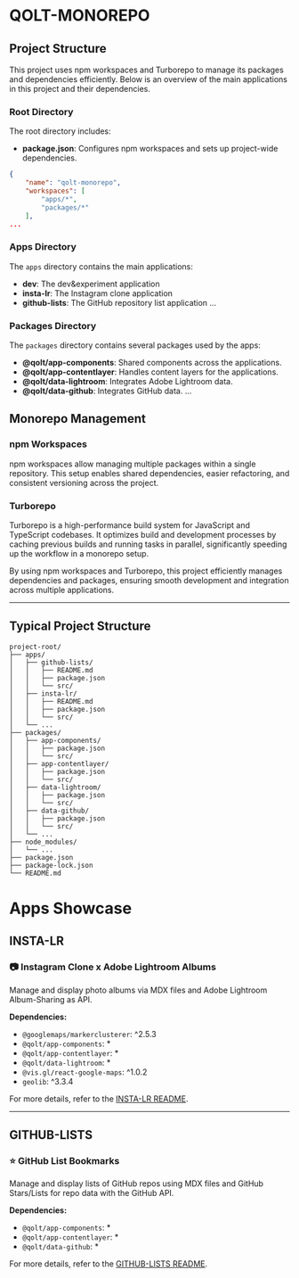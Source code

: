 # QOLT-MONOREPO

## Project Structure

This project uses npm workspaces and Turborepo to manage its packages and dependencies efficiently. Below is an overview of the main applications in this project and their dependencies.

### Root Directory
The root directory includes:
- **package.json**: Configures npm workspaces and sets up project-wide dependencies.

```json
{
    "name": "qolt-monorepo",
    "workspaces": [
        "apps/*",
        "packages/*"
    ],
...
```

### Apps Directory
The `apps` directory contains the main applications:
- **dev**: The dev&experiment application
- **insta-lr**: The Instagram clone application
- **github-lists**: The GitHub repository list application
...

### Packages Directory
The `packages` directory contains several packages used by the apps:
- **@qolt/app-components**: Shared components across the applications.
- **@qolt/app-contentlayer**: Handles content layers for the applications.
- **@qolt/data-lightroom**: Integrates Adobe Lightroom data.
- **@qolt/data-github**: Integrates GitHub data.
...


## Monorepo Management

### npm Workspaces

npm workspaces allow managing multiple packages within a single repository. This setup enables shared dependencies, easier refactoring, and consistent versioning across the project.

### Turborepo

Turborepo is a high-performance build system for JavaScript and TypeScript codebases. It optimizes build and development processes by caching previous builds and running tasks in parallel, significantly speeding up the workflow in a monorepo setup.

By using npm workspaces and Turborepo, this project efficiently manages dependencies and packages, ensuring smooth development and integration across multiple applications.

---

## Typical Project Structure

```
project-root/
├── apps/
│   ├── github-lists/
│   │   ├── README.md
│   │   ├── package.json
│   │   └── src/
│   ├── insta-lr/
│   │   ├── README.md
│   │   ├── package.json
│   │   └── src/
│   └── ...
├── packages/
│   ├── app-components/
│   │   ├── package.json
│   │   └── src/
│   ├── app-contentlayer/
│   │   ├── package.json
│   │   └── src/
│   ├── data-lightroom/
│   │   ├── package.json
│   │   └── src/
│   ├── data-github/
│   │   ├── package.json
│   │   └── src/
│   └── ...
├── node_modules/
│   └── ...
├── package.json
├── package-lock.json
└── README.md
```


# Apps Showcase


## INSTA-LR

### 📷 Instagram Clone x Adobe Lightroom Albums

Manage and display photo albums via MDX files and Adobe Lightroom Album-Sharing as API.

**Dependencies:**
- `@googlemaps/markerclusterer`: ^2.5.3
- `@qolt/app-components`: *
- `@qolt/app-contentlayer`: *
- `@qolt/data-lightroom`: *
- `@vis.gl/react-google-maps`: ^1.0.2
- `geolib`: ^3.3.4

For more details, refer to the [INSTA-LR README](/apps/insta-lr/README.md).

---

## GITHUB-LISTS

### ⭐ GitHub List Bookmarks

Manage and display lists of GitHub repos using MDX files and GitHub Stars/Lists for repo data with the GitHub API.

**Dependencies:**
- `@qolt/app-components`: *
- `@qolt/app-contentlayer`: *
- `@qolt/data-github`: *

For more details, refer to the [GITHUB-LISTS README](/apps/github-lists/README.md).
